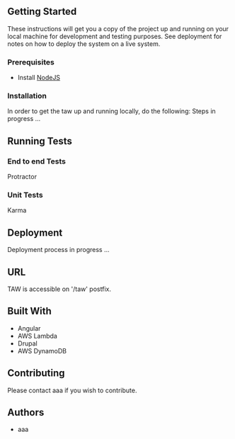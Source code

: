 ## Getting Started
These instructions will get you a copy of the project up and running on your local machine for development and testing purposes. See deployment for notes on how to deploy the system on a live system.

### Prerequisites
- Install [NodeJS](https://nodejs.org/en/)

### Installation
In order to get the taw up and running locally, do the following:
Steps in progress ...

## Running Tests

### End to end Tests
Protractor

### Unit Tests
Karma

## Deployment
Deployment process in progress ...

## URL
TAW is accessible on '/taw' postfix.

## Built With
- Angular
- AWS Lambda
- Drupal
- AWS DynamoDB

## Contributing
Please contact aaa if you wish to contribute.

## Authors

- aaa
